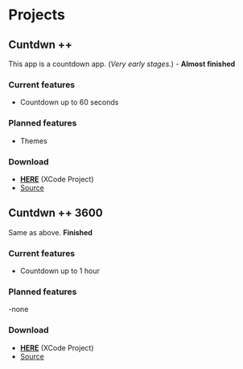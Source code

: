 # Projects

## Cuntdwn ++

This app is a countdown app. (_Very early stages._) - **Almost finished**

### Current features

- Countdown up to 60 seconds

### Planned features

- Themes

### Download

- [**HERE**](https://github.com/Samplasion/Countdown-app/releases/tag/0.1.0) (XCode Project)
- [Source](https://github.com/Samplasion/Countdown-app)

## Cuntdwn ++ 3600

Same as above. **Finished**

### Current features

- Countdown up to 1 hour

### Planned features

-none

### Download

- [**HERE**](https://github.com/Samplasion/Countdown-app/releases/tag/0.1.0-plus) (XCode Project)
- [Source](https://github.com/Samplasion/Countdown-app)
